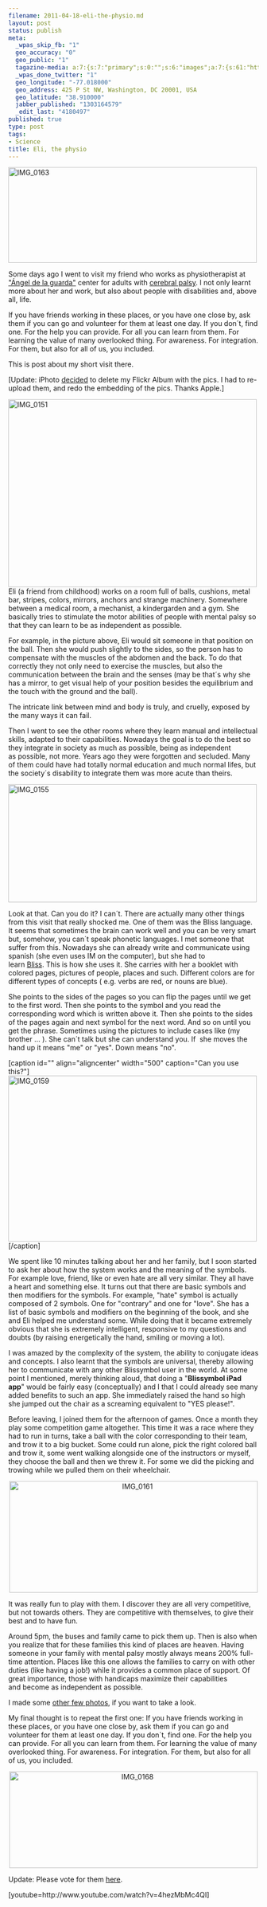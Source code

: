 ```yaml
--- 
filename: 2011-04-18-eli-the-physio.md
layout: post
status: publish
meta: 
  _wpas_skip_fb: "1"
  geo_accuracy: "0"
  geo_public: "1"
  tagazine-media: a:7:{s:7:"primary";s:0:"";s:6:"images";a:7:{s:61:"http://farm6.static.flickr.com/5106/5564721746_f90dbf1e65.jpg";a:6:{s:8:"file_url";s:61:"http://farm6.static.flickr.com/5106/5564721746_f90dbf1e65.jpg";s:5:"width";s:1:"1";s:6:"height";s:1:"1";s:4:"type";s:5:"image";s:4:"area";s:1:"1";s:9:"file_path";s:0:"";}s:61:"http://farm6.static.flickr.com/5103/5564139535_b786b0ec86.jpg";a:6:{s:8:"file_url";s:61:"http://farm6.static.flickr.com/5103/5564139535_b786b0ec86.jpg";s:5:"width";s:1:"1";s:6:"height";s:1:"1";s:4:"type";s:5:"image";s:4:"area";s:1:"1";s:9:"file_path";s:0:"";}s:61:"http://farm6.static.flickr.com/5014/5564716926_6113f909c9.jpg";a:6:{s:8:"file_url";s:61:"http://farm6.static.flickr.com/5014/5564716926_6113f909c9.jpg";s:5:"width";s:1:"1";s:6:"height";s:1:"1";s:4:"type";s:5:"image";s:4:"area";s:1:"1";s:9:"file_path";s:0:"";}s:61:"http://farm6.static.flickr.com/5102/5564719140_66cea36cd4.jpg";a:6:{s:8:"file_url";s:61:"http://farm6.static.flickr.com/5102/5564719140_66cea36cd4.jpg";s:5:"width";s:1:"1";s:6:"height";s:1:"1";s:4:"type";s:5:"image";s:4:"area";s:1:"1";s:9:"file_path";s:0:"";}s:61:"http://farm6.static.flickr.com/5149/5564719766_2223d264d9.jpg";a:6:{s:8:"file_url";s:61:"http://farm6.static.flickr.com/5149/5564719766_2223d264d9.jpg";s:5:"width";s:1:"1";s:6:"height";s:1:"1";s:4:"type";s:5:"image";s:4:"area";s:1:"1";s:9:"file_path";s:0:"";}s:61:"http://farm6.static.flickr.com/5177/5564144269_2be52e7302.jpg";a:6:{s:8:"file_url";s:61:"http://farm6.static.flickr.com/5177/5564144269_2be52e7302.jpg";s:5:"width";s:1:"1";s:6:"height";s:1:"1";s:4:"type";s:5:"image";s:4:"area";s:1:"1";s:9:"file_path";s:0:"";}s:61:"http://farm6.static.flickr.com/5267/5564722964_1e4504932e.jpg";a:6:{s:8:"file_url";s:61:"http://farm6.static.flickr.com/5267/5564722964_1e4504932e.jpg";s:5:"width";s:1:"1";s:6:"height";s:1:"1";s:4:"type";s:5:"image";s:4:"area";s:1:"1";s:9:"file_path";s:0:"";}}s:6:"videos";a:0:{}s:11:"image_count";s:1:"7";s:6:"author";s:7:"4180497";s:7:"blog_id";s:7:"8438084";s:9:"mod_stamp";s:19:"2011-04-18 22:09:38";}
  _wpas_done_twitter: "1"
  geo_longitude: "-77.018000"
  geo_address: 425 P St NW, Washington, DC 20001, USA
  geo_latitude: "38.910000"
  jabber_published: "1303164579"
  _edit_last: "4180497"
published: true
type: post
tags: 
- Science
title: Eli, the physio
---
```

<a title="IMG_0163 by brunosan, on Flickr" href="http://www.flickr.com/photos/nasonurb/5708136623/"><img class="aligncenter" src="http://farm3.static.flickr.com/2381/5708136623_cd744397ab.jpg" alt="IMG_0163" width="500" height="192" /></a>

Some days ago I went to visit my friend who works as physiotherapist at<a href="http://www.aspaceasturiasgijon.e.telefonica.net/"> "Ángel de la guarda"</a> center for adults with <a href="http://en.wikipedia.org/wiki/Cerebral_palsy">cerebral palsy</a>. I not only learnt more about her and work, but also about people with disabilities and, above all, life.

If you have friends working in these places, or you have one close by, ask them if you can go and volunteer for them at least one day. If you don´t, find one. For the help you can provide. For all you can learn from them. For learning the value of many overlooked thing. For awareness. For integration. For them, but also for all of us, you included.

This is post about my short visit there.
<p style="text-align:left;"><!--more--></p>
<p style="text-align:left;">[Update: iPhoto <a href="http://atastypixel.com/blog/keeping-flickr-away-from-iphoto/">decided</a> to delete my Flickr Album with the pics. I had to re-upload them, and redo the embedding of the pics. Thanks Apple.]</p>
<p style="text-align:left;"><a title="IMG_0151 by brunosan, on Flickr" href="http://www.flickr.com/photos/nasonurb/5708702940/"><img class="aligncenter" src="http://farm4.static.flickr.com/3399/5708702940_4cd1ed6297.jpg" alt="IMG_0151" width="500" height="377" /></a>
Eli (a friend from childhood) works on a room full of balls, cushions, metal bar, stripes, colors, mirrors, anchors and strange machinery. Somewhere between a medical room, a mechanist, a kindergarden and a gym. She basically tries to stimulate the motor abilities of people with mental palsy so that they can learn to be as independent as possible.</p>
<p style="text-align:left;">For example, in the picture above, Eli would sit someone in that position on the ball. Then she would push slightly to the sides, so the person has to compensate with the muscles of the abdomen and the back. To do that correctly they not only need to exercise the muscles, but also the communication between the brain and the senses (may be that´s why she has a mirror, to get visual help of your position besides the equilibrium and the touch with the ground and the ball).</p>
The intricate link between mind and body is truly, and cruelly, exposed by the many ways it can fail.

Then I went to see the other rooms where they learn manual and intellectual skills, adapted to their capabilities. Nowadays the goal is to do the best so they integrate in society as much as possible, being as independent as possible, not more. Years ago they were forgotten and secluded. Many of them could have had totally normal education and much normal lifes, but the society´s disability to integrate them was more acute than theirs.

<a title="IMG_0155 by brunosan, on Flickr" href="http://www.flickr.com/photos/nasonurb/5708703056/"><img class="aligncenter" src="http://farm4.static.flickr.com/3099/5708703056_0aae246a86.jpg" alt="IMG_0155" width="500" height="237" /></a>

Look at that. Can you do it? I can´t. There are actually many other things from this visit that really shocked me. One of them was the Bliss language. It seems that sometimes the brain can work well and you can be very smart but, somehow, you can´t speak phonetic languages. I met someone that suffer from this. Nowadays she can already write and communicate using spanish (she even uses IM on the computer), but she had to learn <a href="http://en.wikipedia.org/wiki/Blissymbols">Bliss</a>. This is how she uses it. She carries with her a booklet with colored pages, pictures of people, places and such. Different colors are for different types of concepts ( e.g. verbs are red, or nouns are blue).

She points to the sides of the pages so you can flip the pages until we get to the first word. Then she points to the symbol and you read the corresponding word which is written above it. Then she points to the sides of the pages again and next symbol for the next word. And so on until you get the phrase. Sometimes using the pictures to include cases like (my brother ... ). She can´t talk but she can understand you. If  she moves the hand up it means "me" or "yes". Down means "no".

[caption id="" align="aligncenter" width="500" caption="Can you use this?"]
<a title="IMG_0159 by brunosan, on Flickr" href="http://www.flickr.com/photos/nasonurb/5708703196/"><img src="http://farm3.static.flickr.com/2404/5708703196_9f9587a66a.jpg" alt="IMG_0159" width="500" height="333" /></a>[/caption]

We spent like 10 minutes talking about her and her family, but I soon started to ask her about how the system works and the meaning of the symbols. For example love, friend, like or even hate are all very similar. They all have a heart and something else. It turns out that there are basic symbols and then modifiers for the symbols. For example, "hate" symbol is actually composed of 2 symbols. One for "contrary" and one for "love". She has a list of basic symbols and modifiers on the beginning of the book, and she and Eli helped me understand some. While doing that it became extremely obvious that she is extremely intelligent, responsive to my questions and doubts (by raising energetically the hand, smiling or moving a lot).

I was amazed by the complexity of the system, the ability to conjugate ideas and concepts. I also learnt that the symbols are universal, thereby allowing her to communicate with any other Blissymbol user in the world. At some point I mentioned, merely thinking aloud, that doing a "<strong>Blissymbol iPad app</strong>" would be fairly easy (conceptually) and I that I could already see many added benefits to such an app. She immediately raised the hand so high she jumped out the chair as a screaming equivalent to "YES please!".
<p style="text-align:left;">Before leaving, I joined them for the afternoon of games. Once a month they play some competition game altogether. This time it was a race where they had to run in turns, take a ball with the color corresponding to their team, and trow it to a big bucket. Some could run alone, pick the right colored ball and trow it, some went walking alongside one of the instructors or myself, they choose the ball and then we threw it. For some we did the picking and trowing while we pulled them on their wheelchair.</p>
<p style="text-align:center;"><a title="IMG_0161 by brunosan, on Flickr" href="http://www.flickr.com/photos/nasonurb/5708703304/"><img src="http://farm4.static.flickr.com/3627/5708703304_2591bf46ce.jpg" alt="IMG_0161" width="500" height="224" /></a></p>
It was really fun to play with them. I discover they are all very competitive, but not towards others. They are competitive with themselves, to give their best and to have fun.
<p style="text-align:left;">Around 5pm, the buses and family came to pick them up. Then is also when you realize that for these families this kind of places are heaven. Having someone in your family with mental palsy mostly always means 200% full-time attention. Places like this one allows the families to carry on with other duties (like having a job!) while it provides a common place of support. Of great importance, those with handicaps maximize their capabilities and become as independent as possible.</p>
<p style="text-align:left;">I made some <a href="http://www.flickr.com/photos/nasonurb/sets/72157626693521782/with/5708703612/">other few photos</a>, if you want to take a look.</p>
<p style="text-align:left;">My final thought is to repeat the first one: If you have friends working in these places, or you have one close by, ask them if you can go and volunteer for them at least one day. If you don´t, find one. For the help you can provide. For all you can learn from them. For learning the value of many overlooked thing. For awareness. For integration. For them, but also for all of us, you included.</p>
<p style="text-align:center;"><a title="IMG_0168 by brunosan, on Flickr" href="http://www.flickr.com/photos/nasonurb/5708703612/"><img src="http://farm4.static.flickr.com/3264/5708703612_f77189c67e.jpg" alt="IMG_0168" width="500" height="194" /></a></p>
<p style="text-align:left;">Update: Please vote for them <a href="http://www.premiosromperbarreras.es/candidatos2.asp?video=3&amp;nombre=ASPACE%20Gij%F3n&amp;tipovideo=1">here</a>.</p>
<p style="text-align:left;">[youtube=http://www.youtube.com/watch?v=4hezMbMc4QI]</p>
